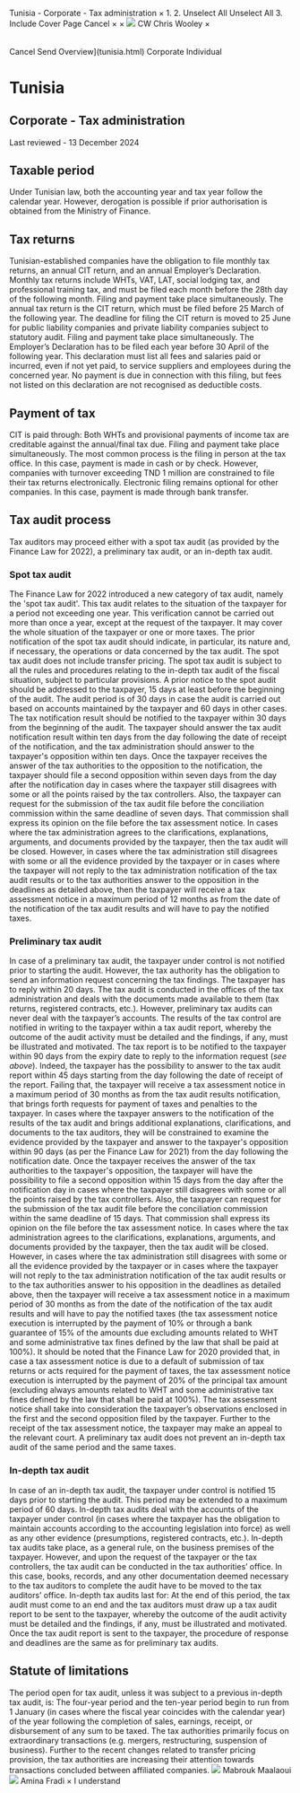 Tunisia - Corporate - Tax administration
×
1.
2.
Unselect All
Unselect All
3.
Include Cover Page
Cancel
×
×
![](-/media/world-wide-tax-summaries/attachments/global---chris-wooley.ashx%3Frev=ac5e5f3223b34096b1afc2a6009c7320&revision=ac5e5f32-23b3-4096-b1af-c2a6009c7320&hash=859B7ADC84DC2CBEC9760E9E6EE7DE6D0A8BFCDF)
CW
Chris Wooley
×
######
Cancel
Send
Overview](tunisia.html)
Corporate
Individual
# Tunisia
## Corporate - Tax administration
Last reviewed - 13 December 2024
## Taxable period
Under Tunisian law, both the accounting year and tax year follow the calendar year. However, derogation is possible if prior authorisation is obtained from the Ministry of Finance.
## Tax returns
Tunisian-established companies have the obligation to file monthly tax returns, an annual CIT return, and an annual Employer’s Declaration.
Monthly tax returns include WHTs, VAT, LAT, social lodging tax, and professional training tax, and must be filed each month before the 28th day of the following month. Filing and payment take place simultaneously.
The annual tax return is the CIT return, which must be filed before 25 March of the following year. The deadline for filing the CIT return is moved to 25 June for public liability companies and private liability companies subject to statutory audit. Filing and payment take place simultaneously.
The Employer’s Declaration has to be filed each year before 30 April of the following year. This declaration must list all fees and salaries paid or incurred, even if not yet paid, to service suppliers and employees during the concerned year. No payment is due in connection with this filing, but fees not listed on this declaration are not recognised as deductible costs.
## Payment of tax
CIT is paid through:
Both WHTs and provisional payments of income tax are creditable against the annual/final tax due.
Filing and payment take place simultaneously.
The most common process is the filing in person at the tax office. In this case, payment is made in cash or by check.
However, companies with turnover exceeding TND 1 million are constrained to file their tax returns electronically. Electronic filing remains optional for other companies. In this case, payment is made through bank transfer.
## Tax audit process
Tax auditors may proceed either with a spot tax audit (as provided by the Finance Law for 2022), a preliminary tax audit, or an in-depth tax audit.
### Spot tax audit
The Finance Law for 2022 introduced a new category of tax audit, namely the 'spot tax audit'. This tax audit relates to the situation of the taxpayer for a period not exceeding one year. This verification cannot be carried out more than once a year, except at the request of the taxpayer. It may cover the whole situation of the taxpayer or one or more taxes. The prior notification of the spot tax audit should indicate, in particular, its nature and, if necessary, the operations or data concerned by the tax audit. The spot tax audit does not include transfer pricing.
The spot tax audit is subject to all the rules and procedures relating to the in-depth tax audit of the fiscal situation, subject to particular provisions.
A prior notice to the spot audit should be addressed to the taxpayer, 15 days at least before the beginning of the audit. The audit period is of 30 days in case the audit is carried out based on accounts maintained by the taxpayer and 60 days in other cases. The tax notification result should be notified to the taxpayer within 30 days from the beginning of the audit.
The taxpayer should answer the tax audit notification result within ten days from the day following the date of receipt of the notification, and the tax administration should answer to the taxpayer's opposition within ten days.
Once the taxpayer receives the answer of the tax authorities to the opposition to the notification, the taxpayer should file a second opposition within seven days from the day after the notification day in cases where the taxpayer still disagrees with some or all the points raised by the tax controllers.
Also, the taxpayer can request for the submission of the tax audit file before the conciliation commission within the same deadline of seven days. That commission shall express its opinion on the file before the tax assessment notice.
In cases where the tax administration agrees to the clarifications, explanations, arguments, and documents provided by the taxpayer, then the tax audit will be closed. However, in cases where the tax administration still disagrees with some or all the evidence provided by the taxpayer or in cases where the taxpayer will not reply to the tax administration notification of the tax audit results or to the tax authorities answer to the opposition in the deadlines as detailed above, then the taxpayer will receive a tax assessment notice in a maximum period of 12 months as from the date of the notification of the tax audit results and will have to pay the notified taxes.
### Preliminary tax audit
In case of a preliminary tax audit, the taxpayer under control is not notified prior to starting the audit. However, the tax authority has the obligation to send an information request concerning the tax findings. The taxpayer has to reply within 20 days.
The tax audit is conducted in the offices of the tax administration and deals with the documents made available to them (tax returns, registered contracts, etc.). However, preliminary tax audits can never deal with the taxpayer’s accounts.
The results of the tax control are notified in writing to the taxpayer within a tax audit report, whereby the outcome of the audit activity must be detailed and the findings, if any, must be illustrated and motivated. The tax report is to be notified to the taxpayer within 90 days from the expiry date to reply to the information request (*see above*).
Indeed, the taxpayer has the possibility to answer to the tax audit report within 45 days starting from the day following the date of receipt of the report. Failing that, the taxpayer will receive a tax assessment notice in a maximum period of 30 months as from the tax audit results notification, that brings forth requests for payment of taxes and penalties to the taxpayer. In cases where the taxpayer answers to the notification of the results of the tax audit and brings additional explanations, clarifications, and documents to the tax auditors, they will be constrained to examine the evidence provided by the taxpayer and answer to the taxpayer's opposition within 90 days (as per the Finance Law for 2021) from the day following the notification date.
Once the taxpayer receives the answer of the tax authorities to the taxpayer's opposition, the taxpayer will have the possibility to file a second opposition within 15 days from the day after the notification day in cases where the taxpayer still disagrees with some or all the points raised by the tax controllers.
Also, the taxpayer can request for the submission of the tax audit file before the conciliation commission within the same deadline of 15 days. That commission shall express its opinion on the file before the tax assessment notice.
In cases where the tax administration agrees to the clarifications, explanations, arguments, and documents provided by the taxpayer, then the tax audit will be closed. However, in cases where the tax administration still disagrees with some or all the evidence provided by the taxpayer or in cases where the taxpayer will not reply to the tax administration notification of the tax audit results or to the tax authorities answer to his opposition in the deadlines as detailed above, then the taxpayer will receive a tax assessment notice in a maximum period of 30 months as from the date of the notification of the tax audit results and will have to pay the notified taxes (the tax assessment notice execution is interrupted by the payment of 10% or through a bank guarantee of 15% of the amounts due excluding amounts related to WHT and some administrative tax fines defined by the law that shall be paid at 100%). It should be noted that the Finance Law for 2020 provided that, in case a tax assessment notice is due to a default of submission of tax returns or acts required for the payment of taxes, the tax assessment notice execution is interrupted by the payment of 20% of the principal tax amount (excluding always amounts related to WHT and some administrative tax fines defined by the law that shall be paid at 100%). The tax assessment notice shall take into consideration the taxpayer’s observations enclosed in the first and the second opposition filed by the taxpayer.
Further to the receipt of the tax assessment notice, the taxpayer may make an appeal to the relevant court.
A preliminary tax audit does not prevent an in-depth tax audit of the same period and the same taxes.
### In-depth tax audit
In case of an in-depth tax audit, the taxpayer under control is notified 15 days prior to starting the audit. This period may be extended to a maximum period of 60 days.
In-depth tax audits deal with the accounts of the taxpayer under control (in cases where the taxpayer has the obligation to maintain accounts according to the accounting legislation into force) as well as any other evidence (presumptions, registered contracts, etc.).
In-depth tax audits take place, as a general rule, on the business premises of the taxpayer. However, and upon the request of the taxpayer or the tax controllers, the tax audit can be conducted in the tax authorities’ office. In this case, books, records, and any other documentation deemed necessary to the tax auditors to complete the audit have to be moved to the tax auditors’ office.
In-depth tax audits last for:
At the end of this period, the tax audit must come to an end and the tax auditors must draw up a tax audit report to be sent to the taxpayer, whereby the outcome of the audit activity must be detailed and the findings, if any, must be illustrated and motivated.
Once the tax audit report is sent to the taxpayer, the procedure of response and deadlines are the same as for preliminary tax audits.
## Statute of limitations
The period open for tax audit, unless it was subject to a previous in-depth tax audit, is:
The four-year period and the ten-year period begin to run from 1 January (in cases where the fiscal year coincides with the calendar year) of the year following the completion of sales, earnings, receipt, or disbursement of any sum to be taxed.
The tax authorities primarily focus on extraordinary transactions (e.g. mergers, restructuring, suspension of business).
Further to the recent changes related to transfer pricing provision, the tax authorities are increasing their attention towards transactions concluded between affiliated companies.
![](-/media/world-wide-tax-summaries/attachments/tunisia---mabrouk_maalaoui.ashx%3Frev=4e1ff86b8e9544b1b18fd1c271a6e93c&revision=4e1ff86b-8e95-44b1-b18f-d1c271a6e93c&hash=F482CAD4A8791DDC08F108964502A266CC612D8D)
Mabrouk Maalaoui
![](-/media/world-wide-tax-summaries/attachments/tunisia---amina_fradi.ashx%3Frev=68623d7543654b0b8324d448598d05ba&revision=68623d75-4365-4b0b-8324-d448598d05ba&hash=740E4E5013AD34F1CF7D8E1C0A54DF4C66BCC80B)
Amina Fradi
×
I understand